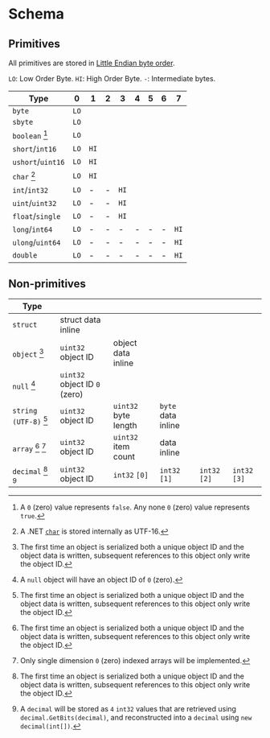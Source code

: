 # Schema

## Primitives

All primitives are stored in [Little Endian byte order](https://en.wikipedia.org/wiki/Endianness).

`LO`: Low Order Byte. `HI`: High Order Byte. `-`: Intermediate bytes.

| Type | 0 | 1 | 2 | 3 | 4 | 5 | 6 | 7 |
|------|---|---|---|---|---|---|---|---|
| `byte` | `LO` | | | | | | | |
| `sbyte` | `LO` | | | | | | | |
| `boolean` [^1] | `LO` | | | | | | | |
| `short`/`int16` | `LO` | `HI` | | | | | | |
| `ushort`/`uint16` | `LO` | `HI` | | | | | | |
| `char` [^2] | `LO` | `HI` | | | | | | |
| `int`/`int32` | `LO` | - | - | `HI` | | | | |
| `uint`/`uint32` | `LO` | - | - | `HI` | | | | |
| `float`/`single` | `LO` | - | - | `HI` | | | | |
| `long`/`int64` | `LO` | - | - | - | - | - | - | `HI` |
| `ulong`/`uint64` | `LO` | - | - | - | - | - | - | `HI` |
| `double` | `LO` | - | - | - | - | - | - | `HI` |

## Non-primitives

| Type | | | | | |
|------|---|---|---|---|---|
| `struct` | struct data inline | | | | |
| `object` [^3] | `uint32` object ID | object data inline | | | |
| `null` [^4] | `uint32` object ID `0` (zero) | | | | |
| `string (UTF-8)` [^3] | `uint32` object ID | `uint32` byte length | `byte` data inline | | |
| `array` [^3] [^5] | `uint32` object ID | `uint32` item count | data inline | | |
| `decimal` [^3] [^6] | `uint32` object ID | `int32` `[0]` |`int32` `[1]` |`int32` `[2]` |`int32` `[3]` |

[^1]: A `0` (zero) value represents `false`. Any none `0` (zero) value represents `true`.

[^2]: A .NET [`char`](https://docs.microsoft.com/en-us/dotnet/api/system.char) is stored internally as UTF-16.

[^3]: The first time an object is serialized both a unique object ID and the object data is written, subsequent references to this object only write the object ID.

[^4]: A `null` object will have an object ID of `0` (zero).

[^5]: Only single dimension `0` (zero) indexed arrays will be implemented.

[^6]: A `decimal` will be stored as `4` `int32` values that are retrieved using `decimal.GetBits(decimal)`, and reconstructed into a `decimal` using `new decimal(int[])`.